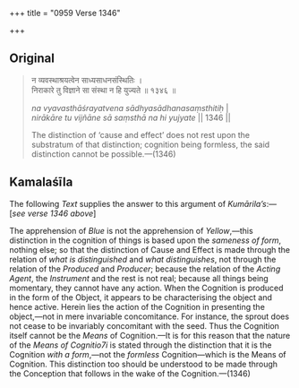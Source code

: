 +++
title = "0959 Verse 1346"

+++
## Original 
>
> न व्यवस्थाश्रयत्वेन साध्यसाधनसंस्थितिः ।  
> निराकारे तु विज्ञाने सा संस्था न हि युज्यते ॥ १३४६ ॥ 
>
> *na vyavasthāśrayatvena sādhyasādhanasaṃsthitiḥ* \|  
> *nirākāre tu vijñāne sā saṃsthā na hi yujyate* \|\| 1346 \|\| 
>
> The distinction of ‘cause and effect’ does not rest upon the substratum of that distinction; cognition being formless, the said distinction cannot be possible.—(1346)



## Kamalaśīla

The following *Text* supplies the answer to this argument of *Kumārila’s*:—[*see verse 1346 above*]

The apprehension of *Blue* is not the apprehension of *Yellow*,—this distinction in the cognition of things is based upon the *sameness of form*, nothing else; so that the distinction of Cause and Effect is made through the relation of *what is distinguished* and *what distinguishes*, not through the relation of the *Produced* and *Producer*; because the relation of the *Acting Agent*, the *Instrument* and the rest is not real; because all things being momentary, they cannot have any action. When the Cognition is produced in the form of the Object, it appears to be characterising the object and hence active. Herein lies the action of the Cognition in presenting the object,—not in mere invariable concomitance. For instance, the sprout does not cease to be invariably concomitant with the seed. Thus the Cognition itself cannot be the *Means* of Cognition.—It is for this reason that the nature of the *Means of Cognitio7i* is stated through the distinction that it is the Cognition *with a form*,—not the *formless* Cognition—which is the Means of Cognition. This distinction too should be understood to be made through the Conception that follows in the wake of the Cognition.—(1346)


